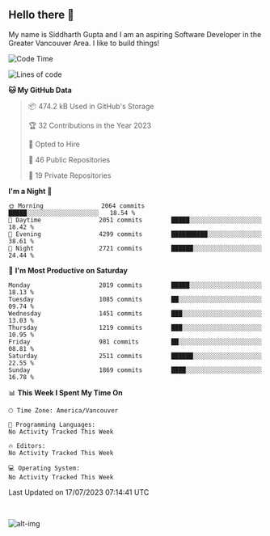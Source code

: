 ## Hello there :wave:

My name is Siddharth Gupta and I am an aspiring Software Developer in the Greater Vancouver Area. I like to build things!

<!-- ![gif](https://github.com/siddg97/siddg97/blob/master/dino.gif) -->

<!--START_SECTION:waka-->
![Code Time](http://img.shields.io/badge/Code%20Time-1%2C892%20hrs%206%20mins-blue)

![Lines of code](https://img.shields.io/badge/From%20Hello%20World%20I%27ve%20Written-18.0%20million%20lines%20of%20code-blue)

**🐱 My GitHub Data** 

> 📦 474.2 kB Used in GitHub's Storage 
 > 
> 🏆 32 Contributions in the Year 2023
 > 
> 💼 Opted to Hire
 > 
> 📜 46 Public Repositories 
 > 
> 🔑 19 Private Repositories 
 > 
**I'm a Night 🦉** 

```text
🌞 Morning                2064 commits        █████░░░░░░░░░░░░░░░░░░░░   18.54 % 
🌆 Daytime                2051 commits        █████░░░░░░░░░░░░░░░░░░░░   18.42 % 
🌃 Evening                4299 commits        ██████████░░░░░░░░░░░░░░░   38.61 % 
🌙 Night                  2721 commits        ██████░░░░░░░░░░░░░░░░░░░   24.44 % 
```
📅 **I'm Most Productive on Saturday** 

```text
Monday                   2019 commits        █████░░░░░░░░░░░░░░░░░░░░   18.13 % 
Tuesday                  1085 commits        ██░░░░░░░░░░░░░░░░░░░░░░░   09.74 % 
Wednesday                1451 commits        ███░░░░░░░░░░░░░░░░░░░░░░   13.03 % 
Thursday                 1219 commits        ███░░░░░░░░░░░░░░░░░░░░░░   10.95 % 
Friday                   981 commits         ██░░░░░░░░░░░░░░░░░░░░░░░   08.81 % 
Saturday                 2511 commits        ██████░░░░░░░░░░░░░░░░░░░   22.55 % 
Sunday                   1869 commits        ████░░░░░░░░░░░░░░░░░░░░░   16.78 % 
```


📊 **This Week I Spent My Time On** 

```text
🕑︎ Time Zone: America/Vancouver

💬 Programming Languages: 
No Activity Tracked This Week

🔥 Editors: 
No Activity Tracked This Week

💻 Operating System: 
No Activity Tracked This Week
```


 Last Updated on 17/07/2023 07:14:41 UTC
<!--END_SECTION:waka-->

<br>

![alt-img](https://github-readme-stats.vercel.app/api?username=siddg97&count_private=true&theme=nightowl&show_icons=true)

